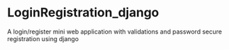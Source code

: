 # LoginRegistration_django
A login/register mini web application with validations and password secure registration using django
